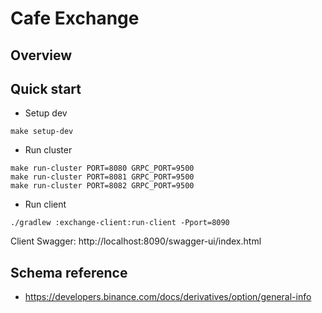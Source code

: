 # Cafe Exchange

## Overview

## Quick start

- Setup dev

```shell
make setup-dev
```

- Run cluster

```shell
make run-cluster PORT=8080 GRPC_PORT=9500
make run-cluster PORT=8081 GRPC_PORT=9500
make run-cluster PORT=8082 GRPC_PORT=9500
```

- Run client

```shell
./gradlew :exchange-client:run-client -Pport=8090
```

Client Swagger: http://localhost:8090/swagger-ui/index.html

## Schema reference

- https://developers.binance.com/docs/derivatives/option/general-info

